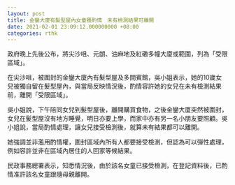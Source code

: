 ```yaml
---
layout: post
title: 金鑾大廈有髮型屋內女童獲酌情　未有檢測結果可離開
date: 2021-02-01 23:09:12.000000000 +08:00
categories: rthk
---
```


政府晚上先後公布，將尖沙咀、元朗、油麻地及紅磡多幢大廈或範圍，列為「受限區域」。

在尖沙咀，被圍封的金鑾大廈內有髮型屋及多間賓館，吳小姐表示，她的10歲女兒被獨自留在髮型屋內，與當局反映情況後，酌情容許她的女兒在未有檢測結果前，離開「受限區域」。

吳小姐說，下午陪同女兒到髮型屋後，離開購買食物，之後金鑾大廈突然被圍封，女兒在髮型屋沒有地方睡覺，明日亦要上學，而家中亦有另一名小朋友要照顧。吳小姐說，當局酌情處理，讓女兒接受檢測後，就算未有結果都可以離開。

她強調並非濫用酌情權，圍封區域內所有人都要接受檢測，但認為可以彈性處理，例如容許並非在區域內居住的人回家等候結果。

民政事務總署表示，知悉情況後，由於該名女童已接受檢測，在登記資料後，已酌情准許該名女童跟隨母親離開。

